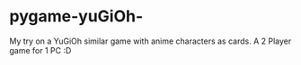 # pygame-yuGiOh-
My try on a YuGiOh similar game with anime characters as cards. A 2 Player game for 1 PC :D
